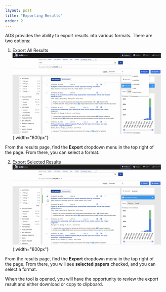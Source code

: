 ```yaml
---
layout: post
title: "Exporting Results"
order: 2
---
```


ADS provides the ability to export results into various formats.  There are two options:

1. Export All Results
![export-all-results](/img/export-all-results.gif){:width="800px"}

From the results page, find the **Export** dropdown menu in the top right of the page.  From there, you can select a format.

2. Export Selected Results
![export-selected-results](/img/export-selected-results.gif){:width="800px"}

From the results page, find the **Export** dropdown menu in the top right of the page.  From there, you will see **selected papers** checked, and you can select a format.

When the tool is opened, you will have the opportunity to review the export result and either download or copy to clipboard.